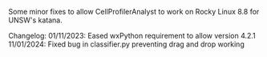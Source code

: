 Some minor fixes to allow CellProfilerAnalyst to work on Rocky Linux 8.8 for UNSW's katana.

Changelog:
01/11/2023: Eased wxPython requirement to allow version 4.2.1
11/01/2024: Fixed bug in classifier.py preventing drag and drop working
